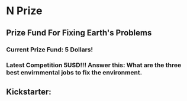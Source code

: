 # N Prize

## Prize Fund For Fixing Earth's Problems

### Current Prize Fund: 5 Dollars!  

### Latest Competition 5USD!!! Answer this: What are the three best envirnmental jobs to fix the environment.

## Kickstarter:
